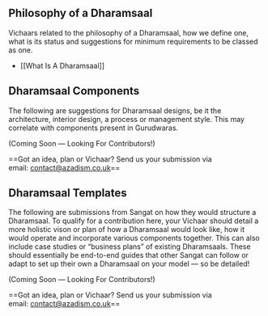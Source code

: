 ## Philosophy of a Dharamsaal

Vichaars related to the philosophy of a Dharamsaal, how we define one, what is its status and suggestions for minimum requirements to be classed as one.

- [[What Is A Dharamsaal]]


## Dharamsaal Components

The following are suggestions for Dharamsaal designs, be it the architecture, interior design, a process or management style. This may correlate with components present in Gurudwaras.

(Coming Soon — Looking For Contributors!)

==Got an idea, plan or Vichaar? Send us your submission via email: [contact@azadism.co.uk](mailto:contact@azadism.co.uk)==
  

## Dharamsaal Templates

The following are submissions from Sangat on how they would structure a Dharamsaal. To qualify for a contribution here, your Vichaar should detail a more holistic vison or plan of how a Dharamsaal would look like, how it would operate and incorporate various components together. This can also include case studies or “business plans” of existing Dharamsaals. These should essentially be end-to-end guides that other Sangat can follow or adapt to set up their own a Dharamsaal on your model — so be detailed!

(Coming Soon — Looking For Contributors!)

==Got an idea, plan or Vichaar? Send us your submission via email: [contact@azadism.co.uk](mailto:contact@azadism.co.uk)==